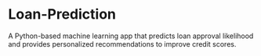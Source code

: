 # Loan-Prediction
A Python-based machine learning app that predicts loan approval likelihood and provides personalized recommendations to improve credit scores.
